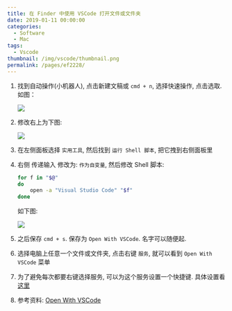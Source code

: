 ```yaml
---
title: 在 Finder 中使用 VSCode 打开文件或文件夹
date: 2019-01-11 00:00:00
categories:
  - Software
  - Mac
tags:
  - Vscode
thumbnail: /img/vscode/thumbnail.png
permalink: /pages/ef2228/
---
```


1. 找到自动操作(小机器人), 点击新建文稿或 `cmd + n`, 选择快速操作, 点击选取. 如图：

    ![](/img/vscode/018.png)

2. 修改右上为下图:

    ![](/img/vscode/019.png)

3. 在左侧面板选择 `实用工具`, 然后找到 `运行 Shell 脚本`, 把它拽到右侧面板里

4. 右侧 传递输入 修改为: `作为自变量`, 然后修改 Shell 脚本:

    ```bash
    for f in "$@"
    do
        open -a "Visual Studio Code" "$f"
    done
    ```

    如下图:

    ![](/img/vscode/020.png)

5. 之后保存 `cmd + s`. 保存为 `Open With VSCode`. 名字可以随便起.

6. 选择电脑上任意一个文件或文件夹, 点击右键 `服务`, 就可以看到 `Open With VSCode` 菜单

7. 为了避免每次都要右键选择服务, 可以为这个服务设置一个快捷键. 具体设置看[这里](/pages/5ea06c/#方法二-iterm-自带的服务)

8. 参考资料: [Open With VSCode](https://blog.csdn.net/u013069892/article/details/83147239)
